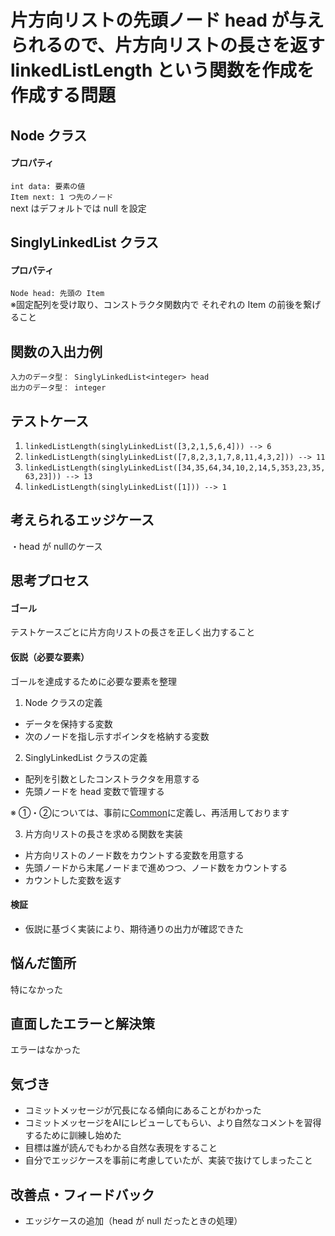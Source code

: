 # 片方向リストの先頭ノード head が与えられるので、片方向リストの長さを返す linkedListLength という関数を作成を作成する問題


## Node クラス
#### プロパティ
`int data: 要素の値`   
`Item next: 1 つ先のノード`  
next はデフォルトでは null を設定  

## SinglyLinkedList クラス
#### プロパティ
`Node head: 先頭の Item`  
※固定配列を受け取り、コンストラクタ関数内で それぞれの Item の前後を繋げること  

## 関数の入出力例
`入力のデータ型： SinglyLinkedList<integer> head`  
`出力のデータ型： integer`  


## テストケース
1. `linkedListLength(singlyLinkedList([3,2,1,5,6,4])) --> 6`
2. `linkedListLength(singlyLinkedList([7,8,2,3,1,7,8,11,4,3,2])) --> 11`
3. `linkedListLength(singlyLinkedList([34,35,64,34,10,2,14,5,353,23,35,63,23])) --> 13`
4. `linkedListLength(singlyLinkedList([1])) --> 1`  


## 考えられるエッジケース
・head が nullのケース<br>


## 思考プロセス
#### ゴール
テストケースごとに片方向リストの長さを正しく出力すること  

#### 仮説（必要な要素）
ゴールを達成するために必要な要素を整理  
  
1. Node クラスの定義  
- データを保持する変数  
- 次のノードを指し示すポインタを格納する変数    
  
2. SinglyLinkedList クラスの定義  
- 配列を引数としたコンストラクタを用意する  
- 先頭ノードを head 変数で管理する  
  
※ ①・②については、事前に[Common](../Common/js)に定義し、再活用しております  
  
3. 片方向リストの長さを求める関数を実装  
- 片方向リストのノード数をカウントする変数を用意する  
- 先頭ノードから末尾ノードまで進めつつ、ノード数をカウントする  
- カウントした変数を返す  
  
#### 検証  
- 仮説に基づく実装により、期待通りの出力が確認できた  


## 悩んだ箇所
特になかった  


## 直面したエラーと解決策
エラーはなかった  


## 気づき
- コミットメッセージが冗長になる傾向にあることがわかった  
- コミットメッセージをAIにレビューしてもらい、より自然なコメントを習得するために訓練し始めた  
- 目標は誰が読んでもわかる自然な表現をすること  
- 自分でエッジケースを事前に考慮していたが、実装で抜けてしまったこと


## 改善点・フィードバック
- エッジケースの追加（head が null だったときの処理）
